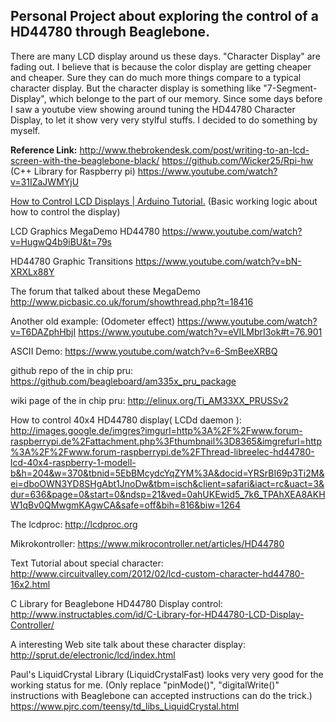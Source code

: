 ## Personal Project about exploring the control of a HD44780 through Beaglebone.

There are many LCD display around us these days. "Character Display" are fading out. I believe that is because the color display are getting cheaper and cheaper. Sure they can do much more things compare to a typical character display. But the character display is something like "7-Segment-Display", which belonge to the part of our memory. Since some days before I saw a youtube view showing around tuning the HD44780 Character Display, to let it show very very stylful stuffs. I decided to do something by myself.  

**Reference Link:**
http://www.thebrokendesk.com/post/writing-to-an-lcd-screen-with-the-beaglebone-black/
https://github.com/Wicker25/Rpi-hw (C++ Library for Raspberry pi)
https://www.youtube.com/watch?v=31IZaJWMYjU

[How to Control LCD Displays | Arduino Tutorial.](https://www.youtube.com/watch?v=85LvW1QDLLw)
(Basic working logic about how to control the display)


LCD Graphics MegaDemo HD44780
https://www.youtube.com/watch?v=HugwQ4b9iBU&t=79s

HD44780 Graphic Transitions
https://www.youtube.com/watch?v=bN-XRXLx88Y

The forum that talked about these MegaDemo
http://www.picbasic.co.uk/forum/showthread.php?t=18416

Another old example: (Odometer effect)
https://www.youtube.com/watch?v=T6DAZphHbjI
https://www.youtube.com/watch?v=eVILMbrI3ok#t=76.901

ASCII Demo:
https://www.youtube.com/watch?v=6-SmBeeXRBQ

github repo of the in chip pru:
https://github.com/beagleboard/am335x_pru_package

wiki page of the in chip pru:
http://elinux.org/Ti_AM33XX_PRUSSv2

How to control 40x4 HD44780 display( LCDd daemon ):
http://images.google.de/imgres?imgurl=http%3A%2F%2Fwww.forum-raspberrypi.de%2Fattachment.php%3Fthumbnail%3D8365&imgrefurl=http%3A%2F%2Fwww.forum-raspberrypi.de%2FThread-libreelec-hd44780-lcd-40x4-raspberry-1-modell-b&h=204&w=370&tbnid=5EbBMcydcYqZYM%3A&docid=YRSrBI69p3Ti2M&ei=dboOWN3YD8SHgAbt1JnoDw&tbm=isch&client=safari&iact=rc&uact=3&dur=636&page=0&start=0&ndsp=21&ved=0ahUKEwid5_7k6_TPAhXEA8AKHW1qBv0QMwgmKAgwCA&safe=off&bih=816&biw=1264

The lcdproc:
http://lcdproc.org

Mikrokontroller:
https://www.mikrocontroller.net/articles/HD44780

Text Tutorial about special character:
http://www.circuitvalley.com/2012/02/lcd-custom-character-hd44780-16x2.html

C Library for Beaglebone HD44780 Display control:
http://www.instructables.com/id/C-Library-for-HD44780-LCD-Display-Controller/

A interesting Web site talk about these character display:
http://sprut.de/electronic/lcd/index.html

Paul's LiquidCrystal Library (LiquidCrystalFast) looks very very good for the working status for me. (Only replace "pinMode()", "digitalWrite()" instructions with Beaglebone can accepted instructions can do the trick.)
https://www.pjrc.com/teensy/td_libs_LiquidCrystal.html
